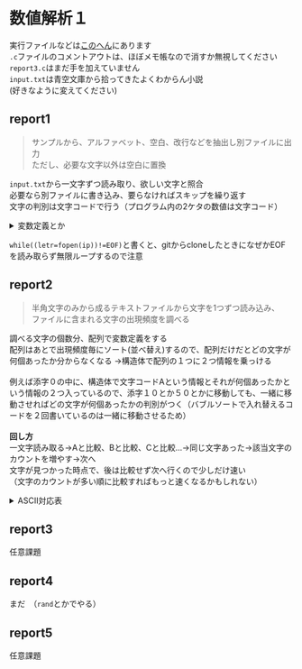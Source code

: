 # 数値解析１
実行ファイルなどは[このへん](../num-analy1)にあります<br>
`.c`ファイルのコメントアウトは、ほぼメモ帳なので消すか無視してください<br>
`report3.c`はまだ手を加えていません<br>
`input.txt`は青空文庫から拾ってきたよくわからん小説<br>
(好きなように変えてください)
## report1<br>
>サンプルから、アルファベット、空⽩、改⾏などを抽出し別ファイルに出力<br>
ただし、必要な文字以外は空⽩に置換<br>

`input.txt`から一文字ずつ読み取り、欲しい文字と照合<br>
必要なら別ファイルに書き込み、要らなければスキップを繰り返す<br>
 文字の判別は文字コードで行う（プログラム内の2ケタの数値は文字コード）
<details><summary>変数定義とか</summary>

- `char filename[]`：参照するファイル名の格納場所。別に無くてもいい<br>
- `FILE　*ip`：ファイル情報(住所とか読み取り位置とか)を格納するとこ<br>
  - `fopen`関数：指定したファイルの情報を渡してくれるやつ。使い終わったら`fclose`関数で閉じないとメモリを食われる。＊引数１=（ファイル名やファイルのパス）引数２=（オプションrなら読み取りwは書き込み）<br>
  - `feof`関数：EOF（ファイル終端文字）を読み取ったらtrueを返す関数。＊引数=（FILE型のポインタ）
- `char letr`：読み取る文字の格納場所。別に無くても(ry
  - `isalpha`関数：アルファベットかどうか
  - `fprintf`関数：標準出力以外に出したいときに使うやつたぶん
 </details>
 
`while((letr=fopen(ip))!=EOF)`と書くと、gitからcloneしたときになぜかEOFを読み取らず無限ループするので注意
## report2<br>
>半⾓⽂字のみから成るテキストファイルから⽂字を1つずつ読み込み、<br>
ファイルに含まれる⽂字の出現頻度を調べる<br>

調べる文字の個数分、配列で変数定義をする<br>
配列はあとで出現頻度毎にソート(並べ替え)するので、配列だけだとどの文字が何個あったか分からなくなる
→構造体で配列の１つに２つ情報を乗っける<br>
<br>
例えば添字０の中に、構造体で文字コードAという情報とそれが何個あったかという情報の２つ入っているので、添字１０とか５０とかに移動しても、一緒に移動させればどの文字が何個あったかの判別がつく（バブルソートで入れ替えるコードを２回書いているのは一緒に移動させるため）<br>
<br>
**回し方**<br>
一文字読み取る→Aと比較、Bと比較、Cと比較…→同じ文字あった→該当文字のカウントを増やす→次へ<br>
文字が見つかった時点で、後は比較せず次へ行くので少しだけ速い<br>
（文字のカウントが多い順に比較すればもっと速くなるかもしれない）
<details><summary>ASCII対応表</summary>

並び替える前はこんな感じ<br>
一番上で定義した`liter_code`関数はこれに倣って返り値を与える<br>
Z→aで文字コードは90→97へ飛ぶので、`if-else`文で場合分け<br>
最後の記号はおまけ<br>
<table><tr></tr><th>添字([ ]内の数字)</th><th>文字コード</th><th>対応文字</th></tr><tr><td>0</td><td>65</td><td>A</td></tr><tr><td>1</td><td>66</td><td>B</td></tr><tr><td>2</td><td>67</td><td>C</td></tr><tr><td>3</td><td>68</td><td>D</td></tr><tr><td>4</td><td>69</td><td>E</td></tr><tr><td>5</td><td>70</td><td>F</td></tr><tr><td>6</td><td>71</td><td>G</td></tr><tr><td>7</td><td>72</td><td>H</td></tr><tr><td>8</td><td>73</td><td>I</td></tr><tr><td>9</td><td>74</td><td>J</td></tr><tr><td>10</td><td>75</td><td>K</td></tr><tr><td>11</td><td>76</td><td>L</td></tr><tr><td>12</td><td>77</td><td>M</td></tr><tr><td>13</td><td>78</td><td>N</td></tr><tr><td>14</td><td>79</td><td>O</td></tr><tr><td>15</td><td>80</td><td>P</td></tr><tr><td>16</td><td>81</td><td>Q</td></tr><tr><td>17</td><td>82</td><td>R</td></tr><tr><td>18</td><td>83</td><td>S</td></tr><tr><td>19</td><td>84</td><td>T</td></tr><tr><td>20</td><td>85</td><td>U</td></tr><tr><td>21</td><td>86</td><td>V</td></tr><tr><td>22</td><td>87</td><td>W</td></tr><tr><td>23</td><td>88</td><td>X</td></tr><tr><td>24</td><td>89</td><td>Y</td></tr><tr><td>25</td><td>90</td><td>Z</td></tr><tr><td>26</td><td>97</td><td>a</td></tr><tr><td>27</td><td>98</td><td>b</td></tr><tr><td>28</td><td>99</td><td>c</td></tr><tr><td>29</td><td>100</td><td>d</td></tr><tr><td>30</td><td>101</td><td>e</td></tr><tr><td>31</td><td>102</td><td>f</td></tr><tr><td>32</td><td>103</td><td>g</td></tr><tr><td>33</td><td>104</td><td>h</td></tr><tr><td>34</td><td>105</td><td>i</td></tr><tr><td>35</td><td>106</td><td>j</td></tr><tr><td>36</td><td>107</td><td>k</td></tr><tr><td>37</td><td>108</td><td>l</td></tr><tr><td>38</td><td>109</td><td>m</td></tr><tr><td>39</td><td>110</td><td>n</td></tr><tr><td>40</td><td>111</td><td>o</td></tr><tr><td>41</td><td>112</td><td>p</td></tr><tr><td>42</td><td>113</td><td>q</td></tr><tr><td>43</td><td>114</td><td>r</td></tr><tr><td>44</td><td>115</td><td>s</td></tr><tr><td>45</td><td>116</td><td>t</td></tr><tr><td>46</td><td>117</td><td>u</td></tr><tr><td>47</td><td>118</td><td>v</td></tr><tr><td>48</td><td>119</td><td>w</td></tr><tr><td>49</td><td>120</td><td>x</td></tr><tr><td>50</td><td>121</td><td>y</td></tr><tr><td>51</td><td>122</td><td>z</td></tr><tr><td>52</td><td>39</td><td>'</td></tr><tr><td>53</td><td>44</td><td>,</td></tr><tr><td>54</td><td>46</td><td>.</td></tr></table>
 </details>

## report3<br>
任意課題
## report4<br>
まだ　（`rand`とかでやる）
## report5<br>
任意課題
